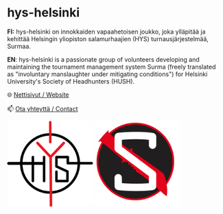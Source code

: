 # hys-helsinki

**FI:** hys-helsinki on innokkaiden vapaahetoisen joukko, joka ylläpitää ja kehittää Helsingin yliopiston salamurhaajien (HYS) turnausjärjestelmää, Surmaa.

**EN**: hys-helsinki is a passionate group of volunteers developing and maintaining the tournament management system Surma (freely translated as "involuntary manslaughter under mitigating conditions") for Helsinki University's Society of Headhunters (HUSH).

🌐 [Nettisivut / Website](https://salamurhaajat.net)

📫 [Ota yhteyttä / Contact](mailto:surma@salamurhaajat.net)

<img src="hys_logo.svg" width="200" height="200" alt="HYSin logo / HUSH logo"> <img src="surma_logo.svg" width="200" height="200" alt = "Surma logo">
